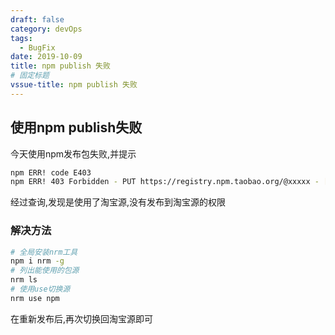 ```yaml
---
draft: false
category: devOps
tags:
  - BugFix
date: 2019-10-09
title: npm publish 失败
# 固定标题
vssue-title: npm publish 失败
---
```

## 使用npm publish失败
今天使用npm发布包失败,并提示
```bash
npm ERR! code E403
npm ERR! 403 Forbidden - PUT https://registry.npm.taobao.org/@xxxxx - [no_perms] Private mode enable, only admin can publish this module
```

经过查询,发现是使用了淘宝源,没有发布到淘宝源的权限

### 解决方法
```bash
# 全局安装nrm工具
npm i nrm -g
# 列出能使用的包源
nrm ls
# 使用use切换源
nrm use npm
```
在重新发布后,再次切换回淘宝源即可